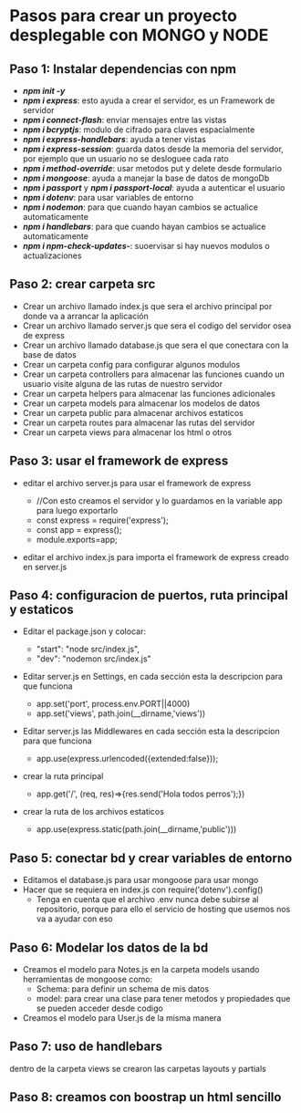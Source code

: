 # Pasos para crear un proyecto desplegable con MONGO y NODE
## Paso 1: Instalar dependencias con npm
+ _**npm init -y**_
+ _**npm i express**_: esto ayuda a crear el servidor, es un Framework de servidor
+ _**npm i connect-flash**_: enviar mensajes entre las vistas
+ _**npm i bcryptjs**_: modulo de cifrado para claves espacialmente
+ _**npm i express-handlebars**_: ayuda a tener vistas
+ _**npm i express-session**_: guarda datos desde la memoria del servidor, por ejemplo que un usuario no se desloguee cada rato
+ _**npm i method-override**_: usar metodos put y delete desde formulario
+ _**npm i mongoose**_: ayuda a manejar la base de datos de mongoDb
+ _**npm i passport**_ y _**npm i passport-local**_: ayuda a autenticar el usuario
+ _**npm i dotenv**_: para usar variables de entorno
+ _**npm i nodemon**_: para que cuando hayan cambios se actualice automaticamente
+ _**npm i handlebars**_: para que cuando hayan cambios se actualice automaticamente
+ _**npm i npm-check-updates-**_: suoervisar si hay nuevos modulos o actualizaciones


## Paso 2: crear carpeta src 
+ Crear un archivo llamado index.js que sera el archivo principal por donde va a arrancar la aplicación
+ Crear un archivo llamado server.js que sera el codigo del servidor osea de express
+ Crear un archivo llamado database.js que sera el que conectara con la base de datos
+ Crear un carpeta config para configurar algunos modulos
+ Crear un carpeta controllers para almacenar las funciones cuando un usuario visite alguna de las rutas de nuestro servidor
+ Crear un carpeta helpers para almacenar las funciones adicionales
+ Crear un carpeta models para almacenar los modelos de datos
+ Crear un carpeta public para almacenar archivos estaticos
+ Crear un carpeta routes para almacenar las rutas del servidor
+ Crear un carpeta views para almacenar los html o otros

## Paso 3: usar el framework de express 
+ editar el archivo server.js para usar el framework de express
    - //Con esto creamos el servidor y lo guardamos en la variable app para luego exportarlo
    - const express = require('express');
    - const app  = express();
    - module.exports=app;

+ editar el archivo index.js para importa el framework de express creado en server.js

## Paso 4: configuracion de puertos, ruta principal y estaticos 
+ Editar el  package.json y colocar:
    - "start": "node src/index.js",
    - "dev": "nodemon src/index.js"

+ Editar server.js en Settings, en cada sección esta la descripcion para que funciona
    - app.set('port', process.env.PORT||4000)
    - app.set('views', path.join(__dirname,'views')) 

+ Editar server.js las Middlewares en cada sección esta la descripcion para que funciona
    - app.use(express.urlencoded({extended:false}));

+ crear la ruta principal 
    - app.get('/', (req, res)=>{res.send('Hola todos perros');})

+ crear la ruta de los archivos estaticos
    - app.use(express.static(path.join(__dirname,'public')))

## Paso 5: conectar bd y crear variables de entorno
+ Editamos el database.js para usar mongoose para usar mongo
+ Hacer que se requiera en index.js con require('dotenv').config()
    - Tenga en cuenta que el archivo .env nunca debe subirse al repositorio, porque para ello el servicio de hosting que usemos nos va a ayudar con eso

## Paso 6: Modelar los datos de la bd
+ Creamos el modelo para Notes.js en la carpeta models usando herramientas de mongoose como:
    - Schema: para definir un schema de mis datos
    - model: para crear una clase para tener metodos y propiedades que se pueden acceder desde codigo
+ Creamos el modelo para User.js de la misma manera

## Paso 7: uso de handlebars
dentro de la carpeta views se crearon las carpetas layouts y partials

## Paso 8: creamos con boostrap un html sencillo
